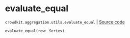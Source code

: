 # evaluate_equal
`crowdkit.aggregation.utils.evaluate_equal` | [Source code](https://github.com/Toloka/crowd-kit/blob/v1.2.0/crowdkit/aggregation/utils.py#L54)

```python
evaluate_equal(row: Series)
```

